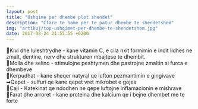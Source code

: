 ```yaml
---
layout: post
title: "Ushqime per dhembe plot shendet"
description: "Cfare te hame per te patur dhembe te shendetshem"
img: "artikuj/top-ushqimet-per-dhembe-te-shendetshem.jpg"
date: 2017-08-24 21:55:55 +0200
---
```


<p>
  🍓Kivi dhe luleshtrydhe - kane vitamin C, e cila nxit formimin e indit lidhes ne zmalt, dentine, nerv dhe strukturen mbajtese te dhembit.
  <br/>
  🍏Molla dhe selino - stimulojne peshtymen dhe pastrojne zmaltin si furca e dhembeve
  <br/>
  🍄Kerpudhat - kane sheqer natyral qe lufton pezmantimin e gingivave
  <br/>
  ➡Qepet - sulfuri qe kane qepet vret mikrobet e gojes
  <br/>
  🍵Caji - Katekinat qe ndodhen ne qepe luftojne inflamacionin e mishrave
  <br/>
  🌰Farat dhe arroret - kane proteina dhe kalcium qe i bejne dhembet me te forte
<br/>
<br/>
<br/>

</p>
